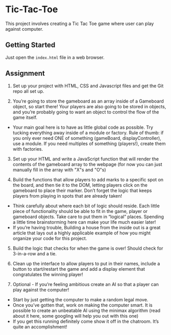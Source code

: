 # Tic-Tac-Toe

This project involves creating a Tic Tac Toe game where user can play against computer. 

## Getting Started
Just open the `index.html` file in a web browser.

## Assignment

1. Set up your project with HTML, CSS and Javascript files and get the Git repo all set up.

2. You’re going to store the gameboard as an array inside of a Gameboard object, so start there! Your players are also going to be stored in objects, and you’re probably going to want an object to control the flow of the game itself.
 - Your main goal here is to have as little global code as possible. Try tucking everything away inside of a module or factory. Rule of thumb: if you only ever need ONE of something (gameBoard, displayController), use a module. If you need multiples of something (players!), create them with factories.

3. Set up your HTML and write a JavaScript function that will render the contents of the gameboard array to the webpage (for now you can just manually fill in the array with "X"s and "O"s)

4. Build the functions that allow players to add marks to a specific spot on the board, and then tie it to the DOM, letting players click on the gameboard to place their marker. Don’t forget the logic that keeps players from playing in spots that are already taken!
 - Think carefully about where each bit of logic should reside. Each little piece of functionality should be able to fit in the game, player or gameboard objects. Take care to put them in “logical” places. Spending a little time brainstorming here can make your life much easier later!
 - If you’re having trouble, Building a house from the inside out is a great article that lays out a highly applicable example of how you might organize your code for this project.

5. Build the logic that checks for when the game is over! Should check for 3-in-a-row and a tie.

6. Clean up the interface to allow players to put in their names, include a button to start/restart the game and add a display element that congratulates the winning player!

7. Optional - If you’re feeling ambitious create an AI so that a player can play against the computer!
 - Start by just getting the computer to make a random legal move.
 - Once you’ve gotten that, work on making the computer smart. It is possible to create an unbeatable AI using the minimax algorithm (read about it here, some googling will help you out with this one)
 - If you get this running definitely come show it off in the chatroom. It’s quite an accomplishment!
